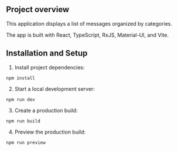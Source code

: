 ## Project overview

This application displays a list of messages organized by categories.

The app is built with React, TypeScript, RxJS, Material-UI, and Vite.

## Installation and Setup

1. Install project dependencies:

```
npm install
```

2. Start a local development server:

```
npm run dev
```

3. Create a production build:

```
npm run build
```

4. Preview the production build:

```
npm run preview
```
